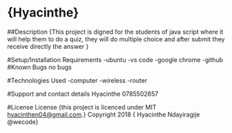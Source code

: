 # {Hyacinthe}

##Description
{This project is digned for the students of java script where it will help them to do a quiz, they will do multiple choice and after submit they receive directly the answer }

#Setup/Installation Requirements
-ubuntu
-vs code
-google chrome
-github
#Known Bugs
no bugs

#Technologies Used
-computer
-wireless
-router

#Support and contact details
Hyacinthe 0785502657

#License
License {this project is licenced under MIT hyacinthen04@gmail.com.} Copyright 2018 { Hyacinthe Ndayiragije @wecode} 
